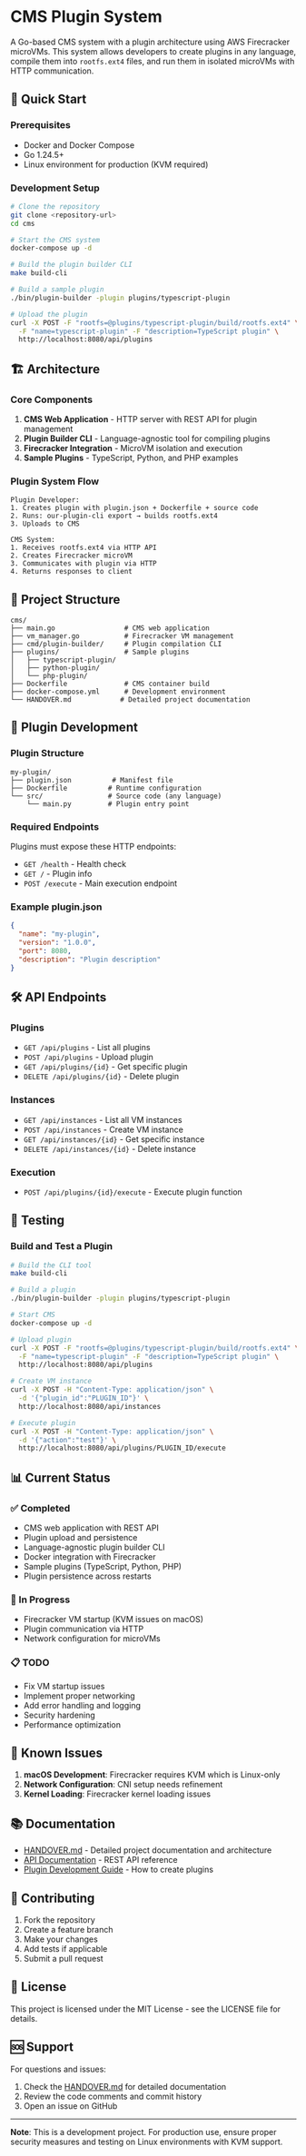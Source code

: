 # CMS Plugin System

A Go-based CMS system with a plugin architecture using AWS Firecracker microVMs. This system allows developers to create plugins in any language, compile them into `rootfs.ext4` files, and run them in isolated microVMs with HTTP communication.

## 🚀 Quick Start

### Prerequisites
- Docker and Docker Compose
- Go 1.24.5+
- Linux environment for production (KVM required)

### Development Setup
```bash
# Clone the repository
git clone <repository-url>
cd cms

# Start the CMS system
docker-compose up -d

# Build the plugin builder CLI
make build-cli

# Build a sample plugin
./bin/plugin-builder -plugin plugins/typescript-plugin

# Upload the plugin
curl -X POST -F "rootfs=@plugins/typescript-plugin/build/rootfs.ext4" \
  -F "name=typescript-plugin" -F "description=TypeScript plugin" \
  http://localhost:8080/api/plugins
```

## 🏗️ Architecture

### Core Components

1. **CMS Web Application** - HTTP server with REST API for plugin management
2. **Plugin Builder CLI** - Language-agnostic tool for compiling plugins
3. **Firecracker Integration** - MicroVM isolation and execution
4. **Sample Plugins** - TypeScript, Python, and PHP examples

### Plugin System Flow

```
Plugin Developer:
1. Creates plugin with plugin.json + Dockerfile + source code
2. Runs: our-plugin-cli export → builds rootfs.ext4
3. Uploads to CMS

CMS System:
1. Receives rootfs.ext4 via HTTP API
2. Creates Firecracker microVM
3. Communicates with plugin via HTTP
4. Returns responses to client
```

## 📁 Project Structure

```
cms/
├── main.go                 # CMS web application
├── vm_manager.go           # Firecracker VM management
├── cmd/plugin-builder/     # Plugin compilation CLI
├── plugins/                # Sample plugins
│   ├── typescript-plugin/
│   ├── python-plugin/
│   └── php-plugin/
├── Dockerfile              # CMS container build
├── docker-compose.yml      # Development environment
└── HANDOVER.md            # Detailed project documentation
```

## 🔌 Plugin Development

### Plugin Structure
```
my-plugin/
├── plugin.json          # Manifest file
├── Dockerfile          # Runtime configuration
└── src/                # Source code (any language)
    └── main.py         # Plugin entry point
```

### Required Endpoints
Plugins must expose these HTTP endpoints:
- `GET /health` - Health check
- `GET /` - Plugin info
- `POST /execute` - Main execution endpoint

### Example plugin.json
```json
{
  "name": "my-plugin",
  "version": "1.0.0",
  "port": 8080,
  "description": "Plugin description"
}
```

## 🛠️ API Endpoints

### Plugins
- `GET /api/plugins` - List all plugins
- `POST /api/plugins` - Upload plugin
- `GET /api/plugins/{id}` - Get specific plugin
- `DELETE /api/plugins/{id}` - Delete plugin

### Instances
- `GET /api/instances` - List all VM instances
- `POST /api/instances` - Create VM instance
- `GET /api/instances/{id}` - Get specific instance
- `DELETE /api/instances/{id}` - Delete instance

### Execution
- `POST /api/plugins/{id}/execute` - Execute plugin function

## 🧪 Testing

### Build and Test a Plugin
```bash
# Build the CLI tool
make build-cli

# Build a plugin
./bin/plugin-builder -plugin plugins/typescript-plugin

# Start CMS
docker-compose up -d

# Upload plugin
curl -X POST -F "rootfs=@plugins/typescript-plugin/build/rootfs.ext4" \
  -F "name=typescript-plugin" -F "description=TypeScript plugin" \
  http://localhost:8080/api/plugins

# Create VM instance
curl -X POST -H "Content-Type: application/json" \
  -d '{"plugin_id":"PLUGIN_ID"}' \
  http://localhost:8080/api/instances

# Execute plugin
curl -X POST -H "Content-Type: application/json" \
  -d '{"action":"test"}' \
  http://localhost:8080/api/plugins/PLUGIN_ID/execute
```

## 📊 Current Status

### ✅ Completed
- CMS web application with REST API
- Plugin upload and persistence
- Language-agnostic plugin builder CLI
- Docker integration with Firecracker
- Sample plugins (TypeScript, Python, PHP)
- Plugin persistence across restarts

### 🔄 In Progress
- Firecracker VM startup (KVM issues on macOS)
- Plugin communication via HTTP
- Network configuration for microVMs

### 📋 TODO
- Fix VM startup issues
- Implement proper networking
- Add error handling and logging
- Security hardening
- Performance optimization

## 🐛 Known Issues

1. **macOS Development**: Firecracker requires KVM which is Linux-only
2. **Network Configuration**: CNI setup needs refinement
3. **Kernel Loading**: Firecracker kernel loading issues

## 📚 Documentation

- [HANDOVER.md](HANDOVER.md) - Detailed project documentation and architecture
- [API Documentation](#-api-endpoints) - REST API reference
- [Plugin Development Guide](#-plugin-development) - How to create plugins

## 🤝 Contributing

1. Fork the repository
2. Create a feature branch
3. Make your changes
4. Add tests if applicable
5. Submit a pull request

## 📄 License

This project is licensed under the MIT License - see the LICENSE file for details.

## 🆘 Support

For questions and issues:
1. Check the [HANDOVER.md](HANDOVER.md) for detailed documentation
2. Review the code comments and commit history
3. Open an issue on GitHub

---

**Note**: This is a development project. For production use, ensure proper security measures and testing on Linux environments with KVM support.
